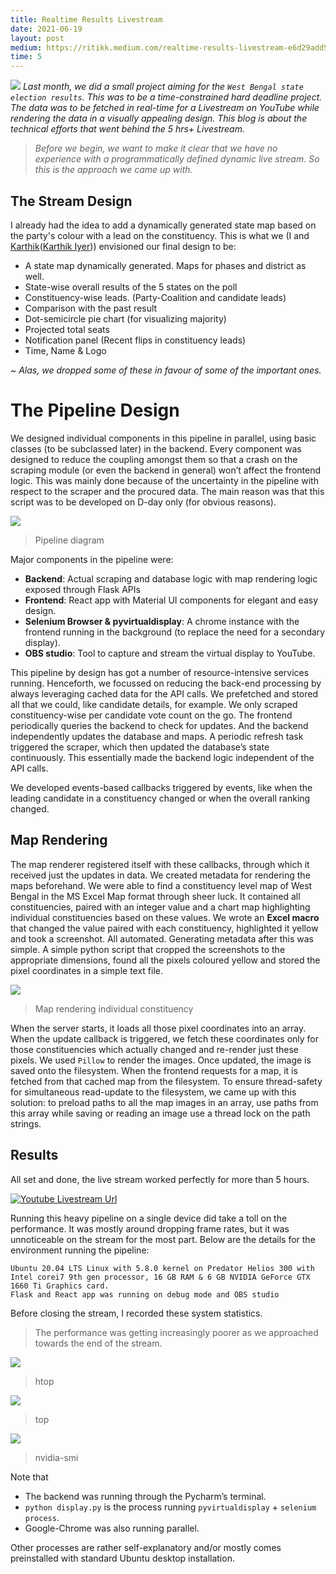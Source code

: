```yaml
---
title: Realtime Results Livestream
date: 2021-06-19
layout: post
medium: https://ritikk.medium.com/realtime-results-livestream-e6d29add5e3d
time: 5
---
```

![](https://miro.medium.com/max/800/1*zZ1YTl0oQSK5ZGgOIB51Mw.png)
_Last month, we did a small project aiming for the `West Bengal state election results`. This was to be a time-constrained hard deadline project. The data was to be fetched in real-time for a Livestream on YouTube while rendering the data in a visually appealing design. This blog is about the technical efforts that went behind the 5 hrs+ Livestream._

> _Before we begin, we want to make it clear that we have no experience with a programmatically defined dynamic live stream. So this is the approach we came up with._

## The Stream Design
I already had the idea to add a dynamically generated state map based on the party's colour with a lead on the constituency. This is what we (I and [Karthik](https://github.com/KarthikRIyer)([Karthik Iyer](https://medium.com/u/ca54209c3d72?source=post_page-----e6d29add5e3d--------------------------------))) envisioned our final design to be:
<!--break-->
- A state map dynamically generated. Maps for phases and district as well.
- State-wise overall results of the 5 states on the poll
- Constituency-wise leads. (Party-Coalition and candidate leads)
- Comparison with the past result
- Dot-semicircle pie chart (for visualizing majority)
- Projected total seats
- Notification panel (Recent flips in constituency leads)
- Time, Name & Logo

_~ Alas, we dropped some of these in favour of some of the important ones._

# The Pipeline Design
We designed individual components in this pipeline in parallel, using basic classes (to be subclassed later) in the backend. Every component was designed to reduce the coupling amongst them so that a crash on the scraping module (or even the backend in general) won’t affect the frontend logic. This was mainly done because of the uncertainty in the pipeline with respect to the scraper and the procured data. The main reason was that this script was to be developed on D-day only (for obvious reasons).

![](https://miro.medium.com/v2/resize:fit:1100/format:webp/1*TaownoHSsOKDnYcU9JKxEQ.png)
> Pipeline diagram

Major components in the pipeline were:
- **Backend**: Actual scraping and database logic with map rendering logic exposed through Flask APIs
- **Frontend**: React app with Material UI components for elegant and easy design.
- **Selenium Browser & pyvirtualdisplay**: A chrome instance with the frontend running in the background (to replace the need for a secondary display).
- **OBS studio**: Tool to capture and stream the virtual display to YouTube.

This pipeline by design has got a number of resource-intensive services running. Henceforth, we focussed on reducing the back-end processing by always leveraging cached data for the API calls. We prefetched and stored all that we could, like candidate details, for example. We only scraped constituency-wise per candidate vote count on the go. The frontend periodically queries the backend to check for updates. And the backend independently updates the database and maps. A periodic refresh task triggered the scraper, which then updated the database’s state continuously. This essentially made the backend logic independent of the API calls.

We developed events-based callbacks triggered by events, like when the leading candidate in a constituency changed or when the overall ranking changed.

## Map Rendering
The map renderer registered itself with these callbacks, through which it received just the updates in data. We created metadata for rendering the maps beforehand. We were able to find a constituency level map of West Bengal in the MS Excel Map format through sheer luck. It contained all constituencies, paired with an integer value and a chart map highlighting individual constituencies based on these values. We wrote an **Excel macro** that changed the value paired with each constituency, highlighted it yellow and took a screenshot. All automated. Generating metadata after this was simple. A simple python script that cropped the screenshots to the appropriate dimensions, found all the pixels coloured yellow and stored the pixel coordinates in a simple text file.

![](https://miro.medium.com/v2/resize:fit:720/format:webp/1*Jd6Vbx_7uJWVGK0ndtdpPQ.png)
> Map rendering individual constituency

When the server starts, it loads all those pixel coordinates into an array. When the update callback is triggered, we fetch these coordinates only for those constituencies which actually changed and re-render just these pixels. We used `Pillow` to render the images. Once updated, the image is saved onto the filesystem. When the frontend requests for a map, it is fetched from that cached map from the filesystem. To ensure thread-safety for simultaneous read-update to the filesystem, we came up with this solution: to preload paths to all the map images in an array, use paths from this array while saving or reading an image use a thread lock on the path strings.

## Results
All set and done, the live stream worked perfectly for more than 5 hours.

[![Youtube Livestream Url](https://img.youtube.com/vi/AHXu84uznMc/0.jpg)](https://www.youtube.com/watch?v=AHXu84uznMc)

Running this heavy pipeline on a single device did take a toll on the performance. It was mostly around dropping frame rates, but it was unnoticeable on the stream for the most part. Below are the details for the environment running the pipeline:

```
Ubuntu 20.04 LTS Linux with 5.8.0 kernel on Predator Helios 300 with Intel corei7 9th gen processor, 16 GB RAM & 6 GB NVIDIA GeForce GTX 1660 Ti Graphics card.
Flask and React app was running on debug mode and OBS studio
```
Before closing the stream, I recorded these system statistics.

> The performance was getting increasingly poorer as we approached towards the end of the stream.

![](https://miro.medium.com/v2/resize:fit:1100/format:webp/1*CfY1AWJQgx2ckvGTzKEOyw.png)
> htop

![](https://miro.medium.com/v2/resize:fit:1100/format:webp/1*dFlJL9OP25_5v2QwNKC8Pg.png)
> top

![](https://miro.medium.com/v2/resize:fit:720/format:webp/1*4evCODOrfxHjxlaMRZ8ixA.png)
> nvidia-smi

Note that
- The backend was running through the Pycharm’s terminal.
- `python display.py` is the process running `pyvirtualdisplay` + `selenium process`.
- Google-Chrome was also running parallel.

Other processes are rather self-explanatory and/or mostly comes preinstalled with standard Ubuntu desktop installation.
